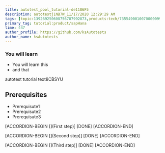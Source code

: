 ```yaml
---
title: autotest_pool_tutorial-de1186F5
description: autotestj1NB7W_11/17/2020 12:29:29 AM
tags: [topic:139269250608756787992873,products:tech/73554900100700000996,tutorial:experience/advanced]
primary_tag: tutorial:product/sapHana
time: 447
author_profile: https://github.com/ksAutotests
author_name: ksAutotests
---
```

### You will learn
- You will learn this
- and that

autotest tutorial text8CBSYU

## Prerequisites
- Prerequisute1
- Prerequisute2
- Prerequisute3

[ACCORDION-BEGIN [](First step)]
[DONE]
[ACCORDION-END]

[ACCORDION-BEGIN [](Second step)]
[DONE]
[ACCORDION-END]

[ACCORDION-BEGIN [](Third step)]
[DONE]
[ACCORDION-END]

